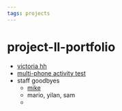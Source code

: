 ```yaml
---
tags: projects
---
```


# project-ll-portfolio


- [victoria hh]()
- [multi-phone activity test](https://vimeo.com/508514847)
- staff goodbyes
    - [mike](https://hackmd.io/O4I6xkPlSb6HTBrR1LInJw)
    - mario, yilan, sam
    - 